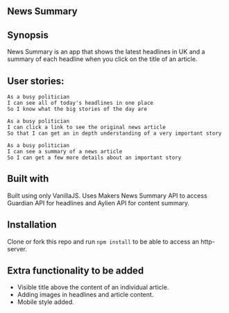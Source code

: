 News Summary
---------------------
## Synopsis

News Summary is an app that shows the latest headlines in UK and a summary of each headline when you click on the title of an article.

## User stories:

```
As a busy politician
I can see all of today's headlines in one place
So I know what the big stories of the day are
```

```
As a busy politician
I can click a link to see the original news article
So that I can get an in depth understanding of a very important story
```

```
As a busy politician
I can see a summary of a news article
So I can get a few more details about an important story
```

## Built with

Built using only VanillaJS. Uses  Makers News Summary API to access Guardian API for headlines and Aylien API for content summary.

## Installation
Clone or fork this repo and run ```npm install``` to be able to access an http-server.


## Extra functionality to be added

- Visible title above the content of an individual article.
- Adding images in headlines and article content.
- Mobile style added.
